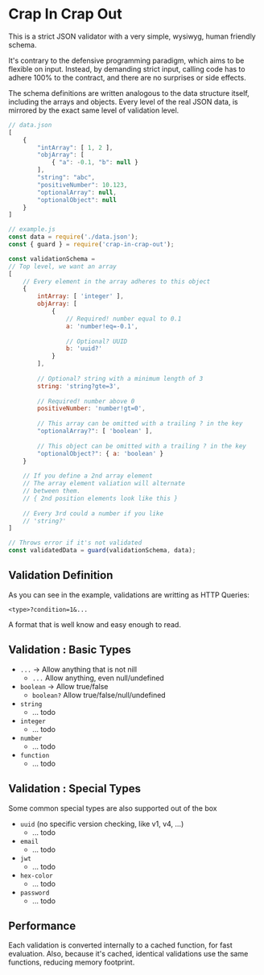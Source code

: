 # Crap In Crap Out

This is a strict JSON validator with a very simple, wysiwyg, human friendly schema.

It's contrary to the defensive programming paradigm, which aims to be flexible on input.
Instead, by demanding strict input, calling code has to adhere 100% to the contract,
and there are no surprises or side effects.

The schema definitions are written analogous to the data structure itself,
including the arrays and objects. Every level of the real JSON data,
is mirrored by the exact same level of validation level.

```js
// data.json
[
	{
		"intArray": [ 1, 2 ],
		"objArray": [
			{ "a": -0.1, "b": null }
		],
		"string": "abc",
		"positiveNumber": 10.123,
		"optionalArray": null,
		"optionalObject": null
	}
]

// example.js
const data = require('./data.json');
const { guard } = require('crap-in-crap-out');

const validationSchema =
// Top level, we want an array
[
	// Every element in the array adheres to this object
	{
		intArray: [ 'integer' ],
		objArray: [
			{
				// Required! number equal to 0.1
				a: 'number!eq=-0.1',
				
				// Optional? UUID
				b: 'uuid?'
			}
		],
		
		// Optional? string with a minimum length of 3
		string: 'string?gte=3',
		
		// Required! number above 0
		positiveNumber: 'number!gt=0',
		
		// This array can be omitted with a trailing ? in the key
		"optionalArray?": [ 'boolean' ],
		
		// This object can be omitted with a trailing ? in the key
		"optionalObject?": { a: 'boolean' } 
	}
	
	// If you define a 2nd array element
	// The array element valiation will alternate
	// between them.
	// { 2nd position elements look like this }
	
	// Every 3rd could a number if you like
	// 'string?'
]

// Throws error if it's not validated
const validatedData = guard(validationSchema, data);
```

## Validation Definition

As you can see in the example, validations are writting as HTTP Queries:

`<type>?condition=1&...`

A format that is well know and easy enough to read.

## Validation : Basic Types

- `...` -> Allow anything that is not nill
    - `...` Allow anything, even null/undefined
- `boolean` -> Allow true/false
    - `boolean?` Allow true/false/null/undefined
- `string`
    - ... todo
- `integer`
    - ... todo
- `number`
    - ... todo
- `function`
    - ... todo

## Validation : Special Types

Some common special types are also supported out of the box

- `uuid` (no specific version checking, like v1, v4, ...)
    - ... todo
- `email`
    - ... todo
- `jwt`
    - ... todo
- `hex-color`
    - ... todo
- `password`
    - ... todo

## Performance

Each validation is converted internally to a cached function,
for fast evaluation. Also, because it's cached, identical validations
use the same functions, reducing memory footprint.
